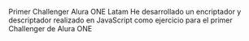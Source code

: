 Primer Challenger Alura ONE Latam
He desarrollado un encriptador y descriptador realizado en JavaScript
como ejercicio para el primer Challenger de Alura ONE
